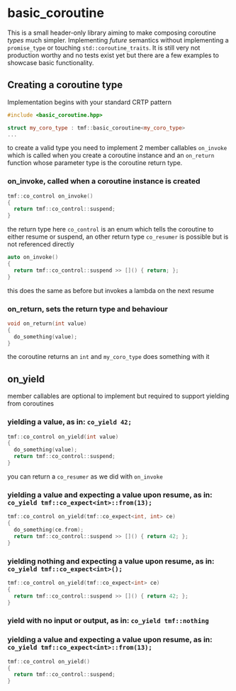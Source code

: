 # basic_coroutine
This is a small header-only library aiming to make composing coroutine *types* much simpler. Implementing *future* semantics without implementing a
`promise_type` or touching `std::coroutine_traits`. It is still very not production worthy and no tests exist yet but there are a
 few examples to showcase basic functionality.
 
## Creating a coroutine type
Implementation begins with your standard CRTP pattern
```c++
#include <basic_coroutine.hpp>

struct my_coro_type : tmf::basic_coroutine<my_coro_type>
...
```
to create a valid type you need to implement 2 member callables `on_invoke` which is called when you create a coroutine instance and 
an `on_return` function whose parameter type is the coroutine return type.
### on_invoke, called when a coroutine instance is created
```c++
tmf::co_control on_invoke()
{
  return tmf::co_control::suspend;
}
```
the return type here `co_control` is an enum which tells the coroutine to either resume or suspend, 
an other return type `co_resumer` is possible but is not referenced directly
```c++
auto on_invoke()
{
  return tmf::co_control::suspend >> []() { return; };
}
```
this does the same as before but invokes a lambda on the next resume
### on_return, sets the return type and behaviour
```c++
void on_return(int value)
{
  do_something(value);
}
```
the coroutine returns an `int` and `my_coro_type` does something with it

## on_yield
member callables are optional to implement but required to support yielding from coroutines
### yielding a value, as in: `co_yield 42;`
```c++
tmf::co_control on_yield(int value)
{
  do_something(value);
  return tmf::co_control::suspend;
}
```
you can return a `co_resumer` as we did with `on_invoke`
### yielding a value and expecting a value upon resume, as in: `co_yield tmf::co_expect<int>::from(13);`
```c++
tmf::co_control on_yield(tmf::co_expect<int, int> ce)
{
  do_something(ce.from);
  return tmf::co_control::suspend >> []() { return 42; };
}
```
### yielding nothing and expecting a value upon resume, as in: `co_yield tmf::co_expect<int>();`
```c++
tmf::co_control on_yield(tmf::co_expect<int> ce)
{
  return tmf::co_control::suspend >> []() { return 42; };
}
```
### yield with no input or output, as in: `co_yield tmf::nothing`
### yielding a value and expecting a value upon resume, as in: `co_yield tmf::co_expect<int>::from(13);`
```c++
tmf::co_control on_yield()
{
  return tmf::co_control::suspend;
}
```

